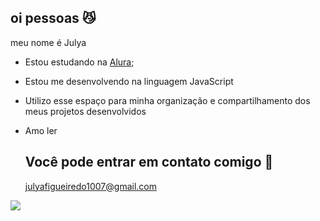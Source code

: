 ## oi pessoas 😼

meu nome é Julya

- Estou estudando na [Alura](https://www.alura.com.br);
- Estou me desenvolvendo na linguagem JavaScript
- Utilizo esse espaço para minha organização e compartilhamento dos meus projetos desenvolvidos
- Amo ler

  ## Você pode entrar em contato comigo 📧

  julyafigueiredo1007@gmail.com


![](https://media1.tenor.com/m/E3SNnvncEE0AAAAC/dance.gif)
  
